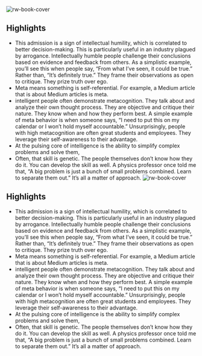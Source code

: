 ![rw-book-cover](https://readwise-assets.s3.amazonaws.com/static/images/article2.74d541386bbf.png)

## Highlights
- This admission is a sign of intellectual humility, which is correlated to better decision-making. This is particularly useful in an industry plagued by arrogance. Intellectually humble people challenge their conclusions based on evidence and feedback from others. As a simplistic example, you’ll see this when people say, “From what I’ve seen, it could be true.” Rather than, “It’s definitely true.” They frame their observations as open to critique. They prize truth over ego.
- Meta means something is self-referential. For example, a Medium article that is about Medium articles is meta.
- intelligent people often demonstrate metacognition. They talk about and analyze their own thought process. They are objective and critique their nature. They know when and how they perform best. A simple example of meta behavior is when someone says, “I need to put this on my calendar or I won’t hold myself accountable.” Unsurprisingly, people with high metacognition are often great students and employees. They leverage their self-awareness to their advantage.
- At the pulsing core of intelligence is the ability to simplify complex problems and solve them,
- Often, that skill is genetic. The people themselves don’t know how they do it. You can develop the skill as well. A physics professor once told me that, “A big problem is just a bunch of small problems combined. Learn to separate them out.” It’s all a matter of approach.
![rw-book-cover](https://readwise-assets.s3.amazonaws.com/static/images/article2.74d541386bbf.png)

## Highlights
- This admission is a sign of intellectual humility, which is correlated to better decision-making. This is particularly useful in an industry plagued by arrogance. Intellectually humble people challenge their conclusions based on evidence and feedback from others. As a simplistic example, you’ll see this when people say, “From what I’ve seen, it could be true.” Rather than, “It’s definitely true.” They frame their observations as open to critique. They prize truth over ego.
- Meta means something is self-referential. For example, a Medium article that is about Medium articles is meta.
- intelligent people often demonstrate metacognition. They talk about and analyze their own thought process. They are objective and critique their nature. They know when and how they perform best. A simple example of meta behavior is when someone says, “I need to put this on my calendar or I won’t hold myself accountable.” Unsurprisingly, people with high metacognition are often great students and employees. They leverage their self-awareness to their advantage.
- At the pulsing core of intelligence is the ability to simplify complex problems and solve them,
- Often, that skill is genetic. The people themselves don’t know how they do it. You can develop the skill as well. A physics professor once told me that, “A big problem is just a bunch of small problems combined. Learn to separate them out.” It’s all a matter of approach.
